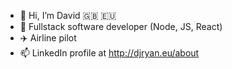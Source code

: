 - 👋 Hi, I’m David 🇬🇧 🇪🇺
- 🥞 Fullstack software developer (Node, JS, React)
- :airplane: Airline pilot
- 📫 LinkedIn profile at http://djryan.eu/about
